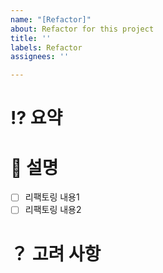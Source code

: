 ```yaml
---
name: "[Refactor]"
about: Refactor for this project
title: ''
labels: Refactor
assignees: ''

---
```


# ⁉️ 요약

# 🔢 설명

- [ ] 리팩토링 내용1
- [ ] 리팩토링 내용2

# ？ 고려 사항
